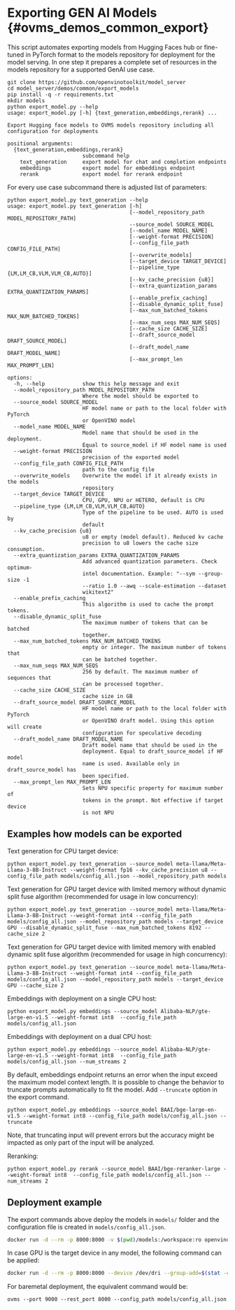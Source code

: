 # Exporting GEN AI Models {#ovms_demos_common_export}

This script automates exporting models from Hugging Faces hub or fine-tuned in PyTorch format to the models repository for deployment for the model serving.
In one step it prepares a complete set of resources in the models repository for a supported GenAI use case.

```console
git clone https://github.com/openvinotoolkit/model_server
cd model_server/demos/common/export_models
pip install -q -r requirements.txt
mkdir models
python export_model.py --help
usage: export_model.py [-h] {text_generation,embeddings,rerank} ...

Export Hugging face models to OVMS models repository including all configuration for deployments

positional arguments:
  {text_generation,embeddings,rerank}
                        subcommand help
    text_generation     export model for chat and completion endpoints
    embeddings          export model for embeddings endpoint
    rerank              export model for rerank endpoint
```
For every use case subcommand there is adjusted list of parameters:

```console
python export_model.py text_generation --help
usage: export_model.py text_generation [-h]
                                       [--model_repository_path MODEL_REPOSITORY_PATH]
                                       --source_model SOURCE_MODEL
                                       [--model_name MODEL_NAME]
                                       [--weight-format PRECISION]
                                       [--config_file_path CONFIG_FILE_PATH]
                                       [--overwrite_models]
                                       [--target_device TARGET_DEVICE]
                                       [--pipeline_type {LM,LM_CB,VLM,VLM_CB,AUTO}]
                                       [--kv_cache_precision {u8}]
                                       [--extra_quantization_params EXTRA_QUANTIZATION_PARAMS]
                                       [--enable_prefix_caching]
                                       [--disable_dynamic_split_fuse]
                                       [--max_num_batched_tokens MAX_NUM_BATCHED_TOKENS]
                                       [--max_num_seqs MAX_NUM_SEQS]
                                       [--cache_size CACHE_SIZE]
                                       [--draft_source_model DRAFT_SOURCE_MODEL]
                                       [--draft_model_name DRAFT_MODEL_NAME]
                                       [--max_prompt_len MAX_PROMPT_LEN]

options:
  -h, --help            show this help message and exit
  --model_repository_path MODEL_REPOSITORY_PATH
                        Where the model should be exported to
  --source_model SOURCE_MODEL
                        HF model name or path to the local folder with PyTorch
                        or OpenVINO model
  --model_name MODEL_NAME
                        Model name that should be used in the deployment.
                        Equal to source_model if HF model name is used
  --weight-format PRECISION
                        precision of the exported model
  --config_file_path CONFIG_FILE_PATH
                        path to the config file
  --overwrite_models    Overwrite the model if it already exists in the models
                        repository
  --target_device TARGET_DEVICE
                        CPU, GPU, NPU or HETERO, default is CPU
  --pipeline_type {LM,LM_CB,VLM,VLM_CB,AUTO}
                        Type of the pipeline to be used. AUTO is used by
                        default
  --kv_cache_precision {u8}
                        u8 or empty (model default). Reduced kv cache
                        precision to u8 lowers the cache size consumption.
  --extra_quantization_params EXTRA_QUANTIZATION_PARAMS
                        Add advanced quantization parameters. Check optimum-
                        intel documentation. Example: "--sym --group-size -1
                        --ratio 1.0 --awq --scale-estimation --dataset
                        wikitext2"
  --enable_prefix_caching
                        This algorithm is used to cache the prompt tokens.
  --disable_dynamic_split_fuse
                        The maximum number of tokens that can be batched
                        together.
  --max_num_batched_tokens MAX_NUM_BATCHED_TOKENS
                        empty or integer. The maximum number of tokens that
                        can be batched together.
  --max_num_seqs MAX_NUM_SEQS
                        256 by default. The maximum number of sequences that
                        can be processed together.
  --cache_size CACHE_SIZE
                        cache size in GB
  --draft_source_model DRAFT_SOURCE_MODEL
                        HF model name or path to the local folder with PyTorch
                        or OpenVINO draft model. Using this option will create
                        configuration for speculative decoding
  --draft_model_name DRAFT_MODEL_NAME
                        Draft model name that should be used in the
                        deployment. Equal to draft_source_model if HF model
                        name is used. Available only in draft_source_model has
                        been specified.
  --max_prompt_len MAX_PROMPT_LEN
                        Sets NPU specific property for maximum number of
                        tokens in the prompt. Not effective if target device
                        is not NPU
```

## Examples how models can be exported

Text generation for CPU target device:
```console
python export_model.py text_generation --source_model meta-llama/Meta-Llama-3-8B-Instruct --weight-format fp16 --kv_cache_precision u8 --config_file_path models/config_all.json --model_repository_path models 
```

Text generation for GPU target device with limited memory without dynamic split fuse algorithm (recommended for usage in low concurrency):
```console
python export_model.py text_generation --source_model meta-llama/Meta-Llama-3-8B-Instruct --weight-format int4 --config_file_path models/config_all.json --model_repository_path models --target_device GPU --disable_dynamic_split_fuse --max_num_batched_tokens 8192 --cache_size 2
```

Text generation for GPU target device with limited memory with enabled dynamic split fuse algorithm (recommended for usage in high concurrency):
```console
python export_model.py text_generation --source_model meta-llama/Meta-Llama-3-8B-Instruct --weight-format int4 --config_file_path models/config_all.json --model_repository_path models --target_device GPU --cache_size 2
```

Embeddings with deployment on a single CPU host:
```console
python export_model.py embeddings --source_model Alibaba-NLP/gte-large-en-v1.5 --weight-format int8  --config_file_path models/config_all.json
```

Embeddings with deployment on a dual CPU host:
```console
python export_model.py embeddings --source_model Alibaba-NLP/gte-large-en-v1.5 --weight-format int8  --config_file_path models/config_all.json --num_streams 2
```

By default, embeddings endpoint returns an error when the input exceed the maximum model context length.
It is possible to change the behavior to truncate prompts automatically to fit the model. Add `--truncate` option in the export command.
```console
python export_model.py embeddings --source_model BAAI/bge-large-en-v1.5 --weight-format int8 --config_file_path models/config_all.json --truncate
```
Note, that truncating input will prevent errors but the accuracy might be impacted as only part of the input will be analyzed.

Reranking:
```console
python export_model.py rerank --source_model BAAI/bge-reranker-large --weight-format int8  --config_file_path models/config_all.json --num_streams 2
```

## Deployment example

The export commands above deploy the models in `models/` folder and the configuration file is created in `models/config_all.json`.

```bash
docker run -d --rm -p 8000:8000 -v $(pwd)/models:/workspace:ro openvino/model_server:latest --port 9000 --rest_port 8000 --config_path /workspace/config_all.json
```

In case GPU is the target device in any model, the following command can be applied:
```bash
docker run -d --rm -p 8000:8000 --device /dev/dri --group-add=$(stat -c "%g" /dev/dri/render* | head -n 1) -v $(pwd)/models:/workspace:ro openvino/model_server:latest-gpu --port 9000 --rest_port 8000 --config_path /workspace/config_all.json
```

For baremetal deployment, the equivalent command would be:
```console
ovms --port 9000 --rest_port 8000 --config_path models/config_all.json
```